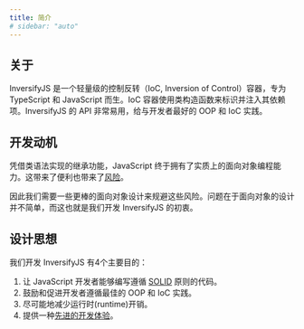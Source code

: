 ```yaml
---
title: 简介
# sidebar: "auto"
---
```


## 关于

InversifyJS 是一个轻量级的控制反转（IoC, Inversion of Control）容器，专为 TypeScript 和 JavaScript 而生。IoC 容器使用类构造函数来标识并注入其依赖项。InversifyJS 的 API 非常易用，给与开发者最好的 OOP 和 IoC 实践。

## 开发动机

凭借类语法实现的继承功能，JavaScript 终于拥有了实质上的面向对象编程能力。这带来了便利也带来了[风险](https://medium.com/@dan_abramov/how-to-use-classes-and-sleep-at-night-9af8de78ccb4)。

因此我们需要一些更棒的面向对象设计来规避这些风险。问题在于面向对象的设计并不简单，而这也就是我们开发 InversifyJS 的初衷。

## 设计思想

我们开发 InversifyJS 有4个主要目的：

1. 让 JavaScript 开发者能够编写遵循 [SOLID](https://www.zhihu.com/question/65856050/answer/302261732) 原则的代码。
2. 鼓励和促进开发者遵循最佳的 OOP 和 IoC 实践。
3. 尽可能地减少运行时(runtime)开销。
4. 提供一种[先进的开发体验](https://github.com/inversify/InversifyJS/blob/master/wiki/ecosystem.md)。




